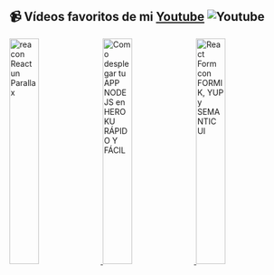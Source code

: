 ## 📹 Vídeos favoritos de mi [Youtube](https://youtube.com/AgustinNavarroGaldon?sub_confirmation=1) ![Youtube](https://img.shields.io/youtube/channel/subscribers/UCcicBIIGoz_F5ChQ_ZPkWiw)


<a href='https://www.youtube.com/watch?v=GqMicfY-DiQ&t=574s' title="Crea con React un Parallax" target='_blank'>
  <img width='32%' src='https://i.ytimg.com/vi/GqMicfY-DiQ/maxresdefault.jpg' alt='rea con React un Parallax' />
</a>
<a href='https://www.youtube.com/watch?v=GDcExsC31hQ' title="Como desplegar tu APP NODE JS en HEROKU RÁPIDO Y FÁCIL" target='_blank'>
  <img width='32%' src='https://i.ytimg.com/vi/GDcExsC31hQ/maxresdefault.jpg' alt='Como desplegar tu APP NODE JS en HEROKU RÁPIDO Y FÁCIL' />
</a>
<a href='https://www.youtube.com/watch?v=_zq65FQnkaU' title="React Form con FORMIK, YUP y SEMANTIC UI" target='_blank'>
  <img width='32%' src='https://i.ytimg.com/vi/_zq65FQnkaU/maxresdefault.jpg' alt='React Form con FORMIK, YUP y SEMANTIC UI' />
</a>
